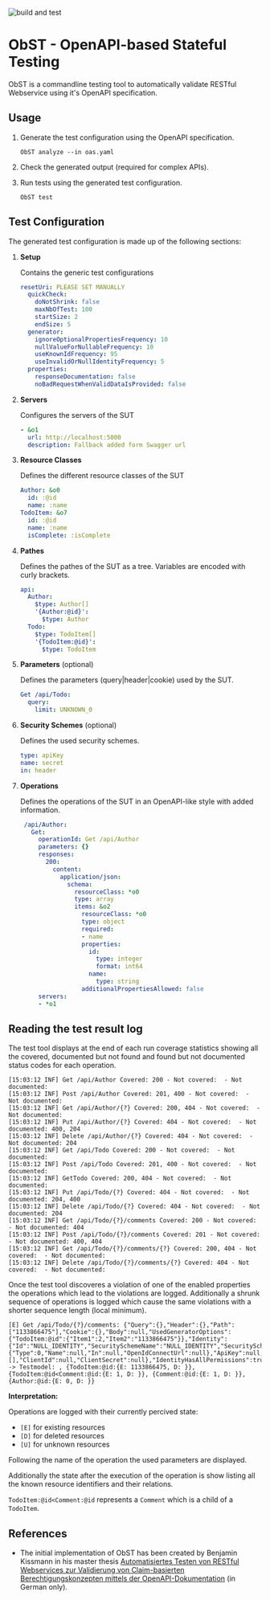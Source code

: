 ![build and test](https://github.com/HOME-programming-pub/ObST/actions/workflows/tests.yml/badge.svg)

# ObST - OpenAPI-based Stateful Testing

ObST is a commandline testing tool to automatically validate RESTful Webservice using it's OpenAPI specification.

## Usage

1. Generate the test configuration using the OpenAPI specification.

   ```
   ObST analyze --in oas.yaml
   ```

2. Check the generated output (required for complex APIs).

3. Run tests using the generated test configuration.

   ```
   ObST test
   ```

## Test Configuration

The generated test configuration is made up of the following sections:

1. **Setup**

   Contains the generic test configurations

   ```yaml
   resetUri: PLEASE SET MANUALLY
     quickCheck:
       doNotShrink: false
       maxNbOfTest: 100
       startSize: 2
       endSize: 5
     generator:
       ignoreOptionalPropertiesFrequency: 10
       nullValueForNullableFrequency: 10
       useKnownIdFrequency: 95
       useInvalidOrNullIdentityFrequency: 5
     properties:
       responseDocumentation: false
       noBadRequestWhenValidDataIsProvided: false
   ```

2. **Servers**

   Configures the servers of the SUT

   ```yaml
   - &o1
     url: http://localhost:5000
     description: Fallback added form Swagger url
   ```

3. **Resource Classes**

   Defines the different resource classes of the SUT

   ```yaml
   Author: &o0
     id: :@id
     name: :name
   TodoItem: &o7
     id: :@id
     name: :name
     isComplete: :isComplete
   ```
 
4. **Pathes**

   Defines the pathes of the SUT as a tree.
   Variables are encoded with curly brackets.

   ```yaml
   api:
     Author:
       $type: Author[]
       '{Author:@id}':
         $type: Author
     Todo:
       $type: TodoItem[]
       '{TodoItem:@id}':
         $type: TodoItem
   ```
  
5. **Parameters** (optional)

   Defines the parameters (query|header|cookie) used by the SUT.

   ```yaml
   Get /api/Todo:
     query:
       limit: UNKNOWN_0
   ```

6. **Security Schemes** (optional)

   Defines the used security schemes.

   ```yaml
   type: apiKey
   name: secret
   in: header
   ```

7. **Operations**

   Defines the operations of the SUT in an OpenAPI-like style with added information.

   ```yaml
    /api/Author:
      Get:
        operationId: Get /api/Author
        parameters: {}
        responses:
          200:
            content:
              application/json:
                schema:
                  resourceClass: *o0
                  type: array
                  items: &o2
                    resourceClass: *o0
                    type: object
                    required:
                    - name
                    properties:
                      id:
                        type: integer
                        format: int64
                      name:
                        type: string
                    additionalPropertiesAllowed: false
        servers:
        - *o1
   ```

## Reading the test result log

The test tool displays at the end of each run coverage statistics showing all the covered, documented but not found and found but not documented status codes for each operation.

```
[15:03:12 INF] Get /api/Author Covered: 200 - Not covered:  - Not documented:
[15:03:12 INF] Post /api/Author Covered: 201, 400 - Not covered:  - Not documented:
[15:03:12 INF] Get /api/Author/{?} Covered: 200, 404 - Not covered:  - Not documented:
[15:03:12 INF] Put /api/Author/{?} Covered: 404 - Not covered:  - Not documented: 400, 204
[15:03:12 INF] Delete /api/Author/{?} Covered: 404 - Not covered:  - Not documented: 204
[15:03:12 INF] Get /api/Todo Covered: 200 - Not covered:  - Not documented:
[15:03:12 INF] Post /api/Todo Covered: 201, 400 - Not covered:  - Not documented:
[15:03:12 INF] GetTodo Covered: 200, 404 - Not covered:  - Not documented:
[15:03:12 INF] Put /api/Todo/{?} Covered: 404 - Not covered:  - Not documented: 204, 400
[15:03:12 INF] Delete /api/Todo/{?} Covered: 404 - Not covered:  - Not documented: 204
[15:03:12 INF] Get /api/Todo/{?}/comments Covered: 200 - Not covered:  - Not documented: 404
[15:03:12 INF] Post /api/Todo/{?}/comments Covered: 201 - Not covered:  - Not documented: 400, 404
[15:03:12 INF] Get /api/Todo/{?}/comments/{?} Covered: 200, 404 - Not covered:  - Not documented:
[15:03:12 INF] Delete /api/Todo/{?}/comments/{?} Covered: 404 - Not covered:  - Not documented:
```

Once the test tool discoveres a violation of one of the enabled properties the operations which lead to the violations are logged.
Additionally a shrunk sequence of operations is logged which cause the same violations with a shorter sequence length (local minimum).

```
[E] Get /api/Todo/{?}/comments: {"Query":{},"Header":{},"Path":["1133866475"],"Cookie":{},"Body":null,"UsedGeneratorOptions":{"TodoItem:@id":{"Item1":2,"Item2":"1133866475"}},"Identity":{"Id":"NULL_IDENTITY","SecuritySchemeName":"NULL_IDENTITY","SecurityScheme":{"Type":0,"Name":null,"In":null,"OpenIdConnectUrl":null},"ApiKey":null,"Scopes":[],"ClientId":null,"ClientSecret":null},"IdentityHasAllPermissions":true}
-> Testmodel: , {TodoItem:@id:{E: 1133866475, D: }}, {TodoItem:@id<Comment:@id:{E: 1, D: }}, {Comment:@id:{E: 1, D: }}, {Author:@id:{E: 0, D: }}
```

**Interpretation:**

Operations are logged with their currently percived state:
* `[E]` for existing resources
* `[D]` for deleted resources
* `[U]` for unknown resources

Following the name of the operation the used parameters are displayed.

Additionally the state after the execution of the operation is show listing all the known resource identifiers and their relations.

`TodoItem:@id<Comment:@id` represents a `Comment` which is a child of a `TodoItem`.

## References
* The initial implementation of ObST has been created by Benjamin Kissmann in his master thesis [Automatisiertes Testen von RESTful Webservices zur Validierung von Claim-basierten Berechtigungskonzepten mittels der OpenAPI-Dokumentation](http://dx.doi.org/10.25673/37346) (in German only).
